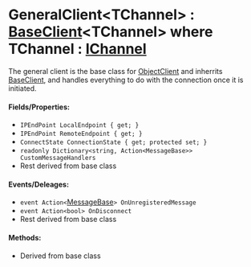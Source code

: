 # GeneralClient\<TChannel> : [BaseClient](https://github.com/KaiNet-X/Network/blob/master/BaseClient.md)\<TChannel> where TChannel : [IChannel](https://github.com/KaiNet-X/Network/blob/master/IChannel.md)

The general client is the base class for [ObjectClient](https://github.com/KaiNet-X/Network/blob/master/ObjectClient.md) and inherrits [BaseClient](https://github.com/KaiNet-X/Network/blob/master/BaseClient.md), and handles everything to do with the connection once it is initiated.

#### Fields/Properties:
- `IPEndPoint LocalEndpoint { get; }`
- `IPEndPoint RemoteEndpoint { get; }`
- `ConnectState ConnectionState { get; protected set; }`
- `readonly Dictionary<string, Action<MessageBase>> CustomMessageHandlers`
- Rest derived from base class

#### Events/Deleages:
- `event Action<`[MessageBase](https://github.com/KaiNet-X/Network/blob/master/MessageBase.md)`> OnUnregisteredMessage`
- `event Action<bool> OnDisconnect`
- Rest derived from base class

#### Methods:
-  Derived from base class